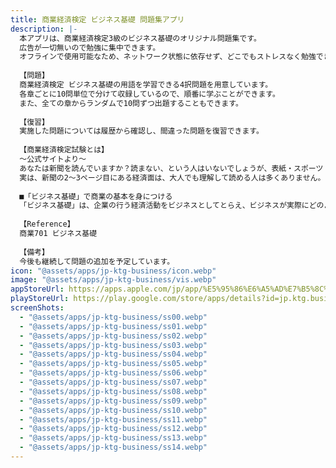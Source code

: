 ```yaml
---
title: 商業経済検定 ビジネス基礎 問題集アプリ
description: |-
  本アプリは、商業経済検定3級のビジネス基礎のオリジナル問題集です。
  広告が一切無いので勉強に集中できます。
  オフラインで使用可能なため、ネットワーク状態に依存せず、どこでもストレスなく勉強できます。
  
  【問題】
  商業経済検定 ビジネス基礎の用語を学習できる4択問題を用意しています。
  各章ごとに10問単位で分けて収録しているので、順番に学ぶことができます。
  また、全ての章からランダムで10問ずつ出題することもできます。
  
  【復習】
  実施した問題については履歴から確認し、間違った問題を復習できます。
  
  【商業経済検定試験とは】
  〜公式サイトより〜
  あなたは新聞を読んでいますか？読まない、という人はいないでしょうが、表紙・スポーツ・社会面とＴＶ欄を見るだけ、というのでは、少し悲しいですよね。
  実は、新聞の2～3ページ目にある経済面は、大人でも理解して読める人は多くありません。でも、商業経済関係科目を学ぶと、この難解な経済面を読むための基本が身につきます。さらに、企業経営の基本原則や、わが国の法体系の基礎を学ぶことにより、それらの報道がより身近に感じられるようになります。国内問題や国際情勢を正しく理解することができる能力を身につけること、このことこそ、商業経済研究部が目指しているものです。
  
  ■「ビジネス基礎」で商業の基本を身につける
  「ビジネス基礎」は、企業の行う経済活動をビジネスとしてとらえ、ビジネスが実際にどのように行われているかを学びます。例えば何気なく買っているミニペットボトル1本にしても、生産者から卸売商・小売商を経て消費者に届きます。こうした活動について学ぶとともに、これらの活動に必要な能力を高めていくことになります。
  
  【Reference】
  商業701 ビジネス基礎
  
  【備考】
  今後も継続して問題の追加を予定しています。
icon: "@assets/apps/jp-ktg-business/icon.webp"
image: "@assets/apps/jp-ktg-business/vis.webp"
appStoreUrl: https://apps.apple.com/jp/app/%E5%95%86%E6%A5%AD%E7%B5%8C%E6%B8%88%E6%A4%9C%E5%AE%9A-%E3%83%93%E3%82%B8%E3%83%8D%E3%82%B9%E5%9F%BA%E7%A4%8E-%E5%95%8F%E9%A1%8C%E9%9B%86%E3%82%A2%E3%83%97%E3%83%AA/id1663773775
playStoreUrl: https://play.google.com/store/apps/details?id=jp.ktg.business
screenShots:
  - "@assets/apps/jp-ktg-business/ss00.webp"
  - "@assets/apps/jp-ktg-business/ss01.webp"
  - "@assets/apps/jp-ktg-business/ss02.webp"
  - "@assets/apps/jp-ktg-business/ss03.webp"
  - "@assets/apps/jp-ktg-business/ss04.webp"
  - "@assets/apps/jp-ktg-business/ss05.webp"
  - "@assets/apps/jp-ktg-business/ss06.webp"
  - "@assets/apps/jp-ktg-business/ss07.webp"
  - "@assets/apps/jp-ktg-business/ss08.webp"
  - "@assets/apps/jp-ktg-business/ss09.webp"
  - "@assets/apps/jp-ktg-business/ss10.webp"
  - "@assets/apps/jp-ktg-business/ss11.webp"
  - "@assets/apps/jp-ktg-business/ss12.webp"
  - "@assets/apps/jp-ktg-business/ss13.webp"
  - "@assets/apps/jp-ktg-business/ss14.webp"
---
```



